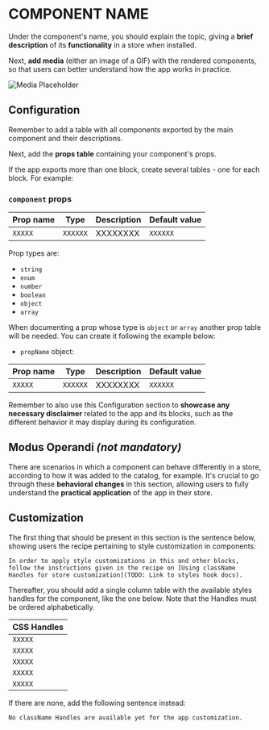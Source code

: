 # COMPONENT NAME

Under the component's name, you should explain the topic, giving a **brief description** of its **functionality** in a store when installed.

Next, **add media** (either an image of a GIF) with the rendered components, so that users can better understand how the app works in practice.

![Media Placeholder](https://user-images.githubusercontent.com/52087100/71204177-42ca4f80-227e-11ea-89e6-e92e65370c69.png)

## Configuration

Remember to add a table with all components exported by the main component and their descriptions.

Next, add the **props table** containing your component's props.

If the app exports more than one block, create several tables - one for each block. For example:

### `component` props

| Prop name    | Type            | Description    | Default value                                                                                                                               |
| ------------ | --------------- | --------------------------------------------------------------------------------------------------------------------------------------------- | ---------- |
| `XXXXX`      | `XXXXXX`       | XXXXXXXX         | `XXXXXX`        |


Prop types are:

- `string`
- `enum`
- `number`
- `boolean`
- `object`
- `array`

When documenting a prop whose type is `object` or `array` another prop table will be needed. You can create it following the example below:

- `propName` object:

| Prop name    | Type            | Description    | Default value                                                                                                                               |
| ------------ | --------------- | --------------------------------------------------------------------------------------------------------------------------------------------- | ---------- |
| `XXXXX`      | `XXXXXX`       | XXXXXXXX         | `XXXXXX`        |


Remember to also use this Configuration section to  **showcase any necessary disclaimer** related to the app and its blocks, such as the different behavior it may display during its configuration.

## Modus Operandi *(not mandatory)*

There are scenarios in which a component can behave differently in a store, according to how it was added to the catalog, for example. It's crucial to go through these **behavioral changes** in this section, allowing users to fully understand the **practical application** of the app in their store.

## Customization

The first thing that should be present in this section is the sentence below, showing users the recipe pertaining to style customization in components:

`In order to apply style customizations in this and other blocks, follow the instructions given in the recipe on [Using className Handles for store customization](TODO: Link to styles hook docs).`

Thereafter, you should add a single column table with the available styles handles for the component, like the one below. Note that the Handles must be ordered alphabetically.

| CSS Handles |
| ----------- |
| `XXXXX` |
| `XXXXX` |
| `XXXXX` |
| `XXXXX` |
| `XXXXX` |


If there are none, add the following sentence instead:

`No className Handles are available yet for the app customization.`
